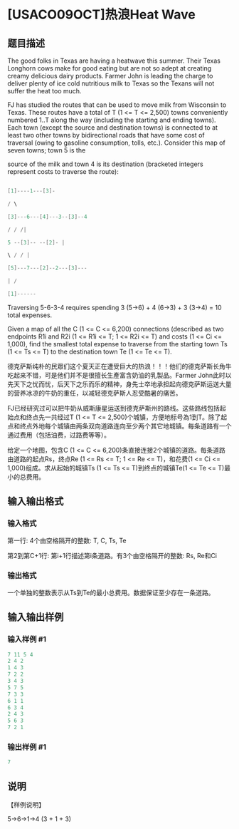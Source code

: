 # [USACO09OCT]热浪Heat Wave

## 题目描述

The good folks in Texas are having a heatwave this summer. Their Texas Longhorn cows make for good eating but are not so adept at creating creamy delicious dairy products. Farmer John is leading the charge to deliver plenty of ice cold nutritious milk to Texas so the Texans will not suffer the heat too much.

FJ has studied the routes that can be used to move milk from Wisconsin to Texas. These routes have a total of T (1 <= T <= 2,500) towns conveniently numbered 1..T along the way (including the starting and ending towns). Each town (except the source and destination towns) is connected to at least two other towns by bidirectional roads that have some cost of traversal (owing to gasoline consumption, tolls, etc.). Consider this map of seven towns; town 5 is the

source of the milk and town 4 is its destination (bracketed integers represent costs to traverse the route):

```cpp

[1]----1---[3]-

/ \

[3]---6---[4]---3--[3]--4

/ / /|

5 --[3]-- --[2]- |

\ / / |

[5]---7---[2]--2---[3]---

| /

[1]------

```

Traversing 5-6-3-4 requires spending 3 (5->6) + 4 (6->3) + 3 (3->4) = 10 total expenses.

Given a map of all the C (1 <= C <= 6,200) connections (described as two endpoints R1i and R2i (1 <= R1i <= T; 1 <= R2i <= T) and costs (1 <= Ci <= 1,000), find the smallest total expense to traverse from the starting town Ts (1 <= Ts <= T) to the destination town Te (1 <= Te <= T).

德克萨斯纯朴的民眾们这个夏天正在遭受巨大的热浪！！！他们的德克萨斯长角牛吃起来不错，可是他们并不是很擅长生產富含奶油的乳製品。Farmer John此时以先天下之忧而忧，后天下之乐而乐的精神，身先士卒地承担起向德克萨斯运送大量的营养冰凉的牛奶的重任，以减轻德克萨斯人忍受酷暑的痛苦。

FJ已经研究过可以把牛奶从威斯康星运送到德克萨斯州的路线。这些路线包括起始点和终点先一共经过T (1 <= T <= 2,500)个城镇，方便地标号為1到T。除了起点和终点外地每个城镇由两条双向道路连向至少两个其它地城镇。每条道路有一个通过费用（包括油费，过路费等等）。

给定一个地图，包含C (1 <= C <= 6,200)条直接连接2个城镇的道路。每条道路由道路的起点Rs，终点Re (1 <= Rs <= T; 1 <= Re <= T)，和花费(1 <= Ci <= 1,000)组成。求从起始的城镇Ts (1 <= Ts <= T)到终点的城镇Te(1 <= Te <= T)最小的总费用。

## 输入输出格式

### 输入格式

第一行: 4个由空格隔开的整数: T, C, Ts, Te

第2到第C+1行: 第i+1行描述第i条道路。有3个由空格隔开的整数: Rs, Re和Ci

### 输出格式

一个单独的整数表示从Ts到Te的最小总费用。数据保证至少存在一条道路。

## 输入输出样例

### 输入样例 #1

```cpp
7 11 5 4
2 4 2
1 4 3
7 2 2
3 4 3
5 7 5
7 3 3
6 1 1
6 3 4
2 4 3
5 6 3
7 2 1
```


### 输出样例 #1

```cpp
7
```


## 说明

【样例说明】

5->6->1->4 (3 + 1 + 3)

